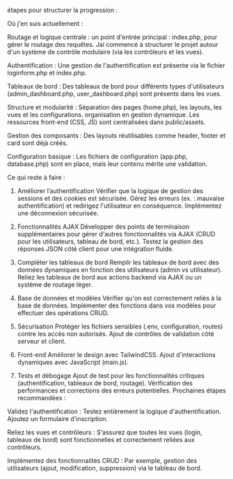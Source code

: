 étapes pour structurer la progression :

Où j'en suis  actuellement :

Routage et logique centrale :
un point d'entrée principal : index.php, pour gérer le routage des requêtes.
Jai commencé à structurer le projet autour d'un système de contrôle modulaire (via les contrôleurs et les vues).

Authentification :
Une gestion de l'authentification est présente via le fichier loginform.php et index.php.

Tableaux de bord :
Des tableaux de bord pour différents types d'utilisateurs (admin_dashboard.php, user_dashboard.php) sont présents dans les vues.

Structure et modularité :
Séparation des pages (home.php), les layouts, les vues et les configurations. organisation en gestion dynamique.
Les ressources front-end (CSS, JS) sont centralisées dans public/assets.

Gestion des composants :
Des layouts réutilisables comme header, footer et card sont déjà créés.

Configuration basique :
Les fichiers de configuration (app.php, database.php) sont en place, mais leur contenu mérite une validation.

Ce qui reste à faire :

1. Améliorer l’authentification
Vérifier que la logique de gestion des sessions et des cookies est sécurisée.
Gérez les erreurs (ex. : mauvaise authentification) et redirigez l'utilisateur en conséquence.
Implémentez une déconnexion sécurisée.

2. Fonctionnalités AJAX
Développer des points de terminaison supplémentaires pour gérer d'autres fonctionnalités via AJAX (CRUD pour les utilisateurs, tableau de bord, etc.).
Testez la gestion des réponses JSON côté client pour une intégration fluide.

3. Compléter les tableaux de bord
Remplir les tableaux de bord avec des données dynamiques en fonction des utilisateurs (admin vs utilisateur).
Reliez les tableaux de bord aux actions backend via AJAX ou un système de routage léger.

4. Base de données et modèles
Vérifier qu'on est correctement reliés à la base de données.
Implémenter des fonctions dans vos modèles pour effectuer des opérations CRUD.

5. Sécurisation
Protéger les fichiers sensibles (.env, configuration, routes) contre les accès non autorisés.
Ajout de contrôles de validation côté serveur et client.

6. Front-end
Améliorer le design avec TailwindCSS.
Ajout d'interactions dynamiques avec JavaScript (main.js).

7. Tests et débogage
Ajout de test pour les fonctionnalités critiques (authentification, tableaux de bord, routage).
Vérification des performances et corrections des erreurs potentielles.
Prochaines étapes recommandées :

Validez l'authentification :
Testez entièrement la logique d'authentification.
Ajoutez un formulaire d'inscription.

Reliez les vues et contrôleurs :
S'assurez que toutes les vues (login, tableaux de bord) sont fonctionnelles et correctement reliées aux contrôleurs.

Implémentez des fonctionnalités CRUD :
Par exemple, gestion des utilisateurs (ajout, modification, suppression) via le tableau de bord.
